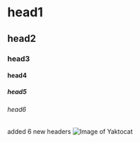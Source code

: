 # head1
## head2
### head3
#### head4
##### head5
###### head6
added 6 new headers
![Image of Yaktocat](https://octodex.github.com/images/yaktocat.png)
